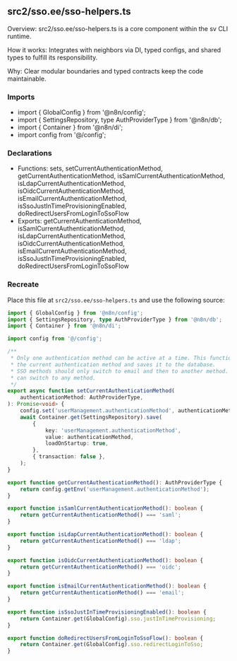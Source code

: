 ## src2/sso.ee/sso-helpers.ts

Overview: src2/sso.ee/sso-helpers.ts is a core component within the sv CLI runtime.

How it works: Integrates with neighbors via DI, typed configs, and shared types to fulfill its responsibility.

Why: Clear modular boundaries and typed contracts keep the code maintainable.

### Imports

- import { GlobalConfig } from '@n8n/config';
- import { SettingsRepository, type AuthProviderType } from '@n8n/db';
- import { Container } from '@n8n/di';
- import config from '@/config';

### Declarations

- Functions: sets, setCurrentAuthenticationMethod, getCurrentAuthenticationMethod, isSamlCurrentAuthenticationMethod, isLdapCurrentAuthenticationMethod, isOidcCurrentAuthenticationMethod, isEmailCurrentAuthenticationMethod, isSsoJustInTimeProvisioningEnabled, doRedirectUsersFromLoginToSsoFlow
- Exports: getCurrentAuthenticationMethod, isSamlCurrentAuthenticationMethod, isLdapCurrentAuthenticationMethod, isOidcCurrentAuthenticationMethod, isEmailCurrentAuthenticationMethod, isSsoJustInTimeProvisioningEnabled, doRedirectUsersFromLoginToSsoFlow

### Recreate

Place this file at `src2/sso.ee/sso-helpers.ts` and use the following source:

```ts
import { GlobalConfig } from '@n8n/config';
import { SettingsRepository, type AuthProviderType } from '@n8n/db';
import { Container } from '@n8n/di';

import config from '@/config';

/**
 * Only one authentication method can be active at a time. This function sets
 * the current authentication method and saves it to the database.
 * SSO methods should only switch to email and then to another method. Email
 * can switch to any method.
 */
export async function setCurrentAuthenticationMethod(
	authenticationMethod: AuthProviderType,
): Promise<void> {
	config.set('userManagement.authenticationMethod', authenticationMethod);
	await Container.get(SettingsRepository).save(
		{
			key: 'userManagement.authenticationMethod',
			value: authenticationMethod,
			loadOnStartup: true,
		},
		{ transaction: false },
	);
}

export function getCurrentAuthenticationMethod(): AuthProviderType {
	return config.getEnv('userManagement.authenticationMethod');
}

export function isSamlCurrentAuthenticationMethod(): boolean {
	return getCurrentAuthenticationMethod() === 'saml';
}

export function isLdapCurrentAuthenticationMethod(): boolean {
	return getCurrentAuthenticationMethod() === 'ldap';
}

export function isOidcCurrentAuthenticationMethod(): boolean {
	return getCurrentAuthenticationMethod() === 'oidc';
}

export function isEmailCurrentAuthenticationMethod(): boolean {
	return getCurrentAuthenticationMethod() === 'email';
}

export function isSsoJustInTimeProvisioningEnabled(): boolean {
	return Container.get(GlobalConfig).sso.justInTimeProvisioning;
}

export function doRedirectUsersFromLoginToSsoFlow(): boolean {
	return Container.get(GlobalConfig).sso.redirectLoginToSso;
}

```
